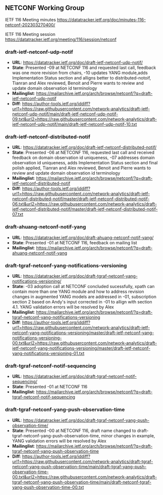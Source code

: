 ## NETCONF Working Group

IETF 116 Meeting minutes
https://datatracker.ietf.org/doc/minutes-116-netconf-202303270400/

IETF 116 Meeting session
https://datatracker.ietf.org/meeting/116/session/netconf

### draft-ietf-netconf-udp-notif
* **URL**: https://datatracker.ietf.org/doc/draft-ietf-netconf-udp-notif/
* **State**: Presented -09 at NETCONF 116 and requested last call, feedback was one more revision from chairs, -10 updates YANG module,adds Implementation Status section and alligns better to distributed-notoif, Tianran and Alex reviewed, Benoit and Pierre wants to review and update domain observation id terminology
* **Mailinglist**: https://mailarchive.ietf.org/arch/browse/netconf/?q=draft-ietf-netconf-udp-notif
* **Diff**: https://author-tools.ietf.org/iddiff?url1=https://raw.githubusercontent.com/network-analytics/draft-ietf-netconf-udp-notif/main/draft-ietf-netconf-udp-notif-09.txt&url2=https://raw.githubusercontent.com/network-analytics/draft-ietf-netconf-udp-notif/main/draft-ietf-netconf-udp-notif-10.txt

### draft-ietf-netconf-distributed-notif
* **URL**: https://datatracker.ietf.org/doc/draft-ietf-netconf-distributed-notif/
* **State**: Presented -06 at NETCONF 116, requested last call and received feedback on domain observation id uniqueness, -07 addresses domain observation id uniqueness, adds Implementation Status section and final polish applied, Tianran and Alex reviewed, Benoit and Pierre wants to review and update domain observation id terminology
* **Mailinglist**: https://mailarchive.ietf.org/arch/browse/netconf/?q=draft-ietf-netconf-distributed-notif
* **Diff**: https://author-tools.ietf.org/iddiff?url1=https://raw.githubusercontent.com/network-analytics/draft-ietf-netconf-distributed-notif/master/draft-ietf-netconf-distributed-notif-06.txt&url2=https://raw.githubusercontent.com/network-analytics/draft-ietf-netconf-distributed-notif/master/draft-ietf-netconf-distributed-notif-07.txt

### draft-ahuang-netconf-notif-yang
* **URL**: https://datatracker.ietf.org/doc/draft-ahuang-netconf-notif-yang/
* **State**: Presented -01 at NETCONF 116, feedback on mailing list
* **Mailinglist**: https://mailarchive.ietf.org/arch/browse/netconf/?q=draft-ahuang-netconf-notif-yang

### draft-tgraf-netconf-yang-notifications-versioning
* **URL**: https://datatracker.ietf.org/doc/draft-tgraf-netconf-yang-notifications-versioning/
* **State**: -03 adoption call at NETCONF concluded sucessfully, xpath can contain more than one YANG module and how to address revision changes in augmented YANG models are addressed in -01, subscription section 2 based on Andy's input corrected in -01 to allign with section 4.1. YANG validation errors will be resolved by Alex
* **Mailinglist**: https://mailarchive.ietf.org/arch/browse/netconf/?q=draft-tgraf-netconf-yang-notifications-versioning
* **Diff**: https://author-tools.ietf.org/iddiff?url1=https://raw.githubusercontent.com/network-analytics/draft-ietf-netconf-yang-notifications-versioning/master/draft-ietf-netconf-yang-notifications-versioning-00.txt&url2=https://raw.githubusercontent.com/network-analytics/draft-ietf-netconf-yang-notifications-versioning/master/draft-ietf-netconf-yang-notifications-versioning-01.txt

### draft-tgraf-netconf-notif-sequencing
* **URL**: https://datatracker.ietf.org/doc/draft-tgraf-netconf-notif-sequencing/
* **State**: Presented -01 at NETCONF 116
* **Mailinglist**: https://mailarchive.ietf.org/arch/browse/netconf/?q=draft-tgraf-netconf-notif-sequencing

### draft-tgraf-netconf-yang-push-observation-time
* **URL**: https://datatracker.ietf.org/doc/draft-tgraf-netconf-yang-push-observation-time/
* **State**: Presented -00 at NETCONF 116, draft name changed to draft-tgraf-netconf-yang-push-observation-time, minor changes in example, YANG validation errors will be resolved by Alex
* **Mailinglist**: https://mailarchive.ietf.org/arch/browse/netconf/?q=draft-tgraf-netconf-yang-push-observation-time
* **Diff**: https://author-tools.ietf.org/iddiff?url1=https://raw.githubusercontent.com/network-analytics/draft-tgraf-netconf-yang-push-observation-time/main/draft-tgraf-yang-push-observation-time-00.txt&url2=https://raw.githubusercontent.com/network-analytics/draft-tgraf-netconf-yang-push-observation-time/main/draft-netconf-tgraf-yang-push-observation-time-00.txt
